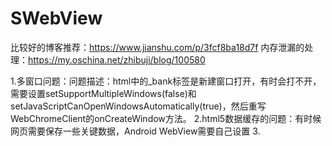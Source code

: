 # SWebView
比较好的博客推荐：https://www.jianshu.com/p/3fcf8ba18d7f
内存泄漏的处理：https://my.oschina.net/zhibuji/blog/100580



1.多窗口问题：问题描述：html中的_bank标签是新建窗口打开，有时会打不开，需要设置setSupportMultipleWindows(false)和setJavaScriptCanOpenWindowsAutomatically(true)，然后重写WebChromeClient的onCreateWindow方法。
2.html5数据缓存的问题：有时候网页需要保存一些关键数据，Android WebView需要自己设置
3.

